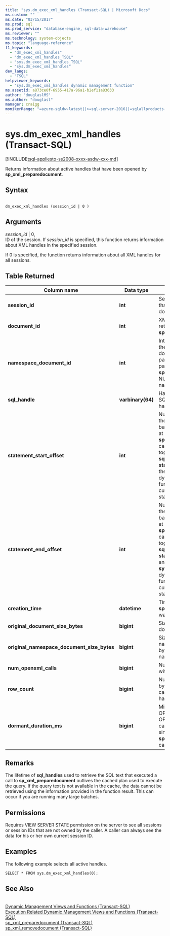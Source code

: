 ```yaml
---
title: "sys.dm_exec_xml_handles (Transact-SQL) | Microsoft Docs"
ms.custom: ""
ms.date: "03/15/2017"
ms.prod: sql
ms.prod_service: "database-engine, sql-data-warehouse"
ms.reviewer: ""
ms.technology: system-objects
ms.topic: "language-reference"
f1_keywords: 
  - "dm_exec_xml_handles"
  - "dm_exec_xml_handles_TSQL"
  - "sys.dm_exec_xml_handles_TSQL"
  - "sys.dm_exec_xml_handles"
dev_langs: 
  - "TSQL"
helpviewer_keywords: 
  - "sys.dm_exec_xml_handles dynamic management function"
ms.assetid: a873ce0f-6955-417a-96a1-b2ef11a83633
author: "douglaslMS"
ms.author: "douglasl"
manager: craigg
monikerRange: "=azure-sqldw-latest||>=sql-server-2016||=sqlallproducts-allversions||>=sql-server-linux-2017||=azuresqldb-mi-current"
---
```

# sys.dm_exec_xml_handles (Transact-SQL)
[!INCLUDE[tsql-appliesto-ss2008-xxxx-asdw-xxx-md](../../includes/tsql-appliesto-ss2008-xxxx-asdw-xxx-md.md)]

  Returns information about active handles that have been opened by **sp_xml_preparedocument**.  
  
## Syntax  
  
```  
  
dm_exec_xml_handles (session_id | 0 )  
```  
  
## Arguments  
 *session_id* | 0,  
 ID of the session. If *session_id* is specified, this function returns information about XML handles in the specified session.  
  
 If 0 is specified, the function returns information about all XML handles for all sessions.  
  
## Table Returned  
  
|Column name|Data type|Description|  
|-----------------|---------------|-----------------|  
|**session_id**|**int**|Session ID of the session that holds this XML document handle.|  
|**document_id**|**int**|XML document handle ID returned by **sp_xml_preparedocument**.|  
|**namespace_document_id**|**int**|Internal handle ID used for the associated namespace document that has been passed as the third parameter to **sp_xml_preparedocument**. NULL if there is no namespace document.|  
|**sql_handle**|**varbinary(64)**|Handle to the text of the SQL code where the handle has been defined.|  
|**statement_start_offset**|**int**|Number of characters into the currently executing batch or stored procedure at which the **sp_xml_preparedocument** call occurs. Can be used together with the **sql_handle**, the **statement_end_offset**, and the **sys.dm_exec_sql_text** dynamic management function to retrieve the currently executing statement for the request.|  
|**statement_end_offset**|**int**|Number of characters into the currently executing batch or stored procedure at which the **sp_xml_preparedocument** call occurs. Can be used together with the **sql_handle**, the **statement_start_offset**, and the **sys.dm_exec_sql_text** dynamic management function to retrieve the currently executing statement for the request.|  
|**creation_time**|**datetime**|Timestamp when **sp_xml_preparedocument** was called.|  
|**original_document_size_bytes**|**bigint**|Size of the unparsed XML document in bytes.|  
|**original_namespace_document_size_bytes**|**bigint**|Size of the unparsed XML namespace document, in bytes. NULL if there is no namespace document.|  
|**num_openxml_calls**|**bigint**|Number of OPENXML calls with this document handle.|  
|**row_count**|**bigint**|Number of rows returned by all previous OPENXML calls for this document handle.|  
|**dormant_duration_ms**|**bigint**|Milliseconds since the last OPENXML call. If OPENXML has not been called, returns milliseconds since the **sp_xml_preparedocumen**t call.|  
  
## Remarks  
 The lifetime of **sql_handles** used to retrieve the SQL text that executed a call to **sp_xml_preparedocument** outlives the cached plan used to execute the query. If the query text is not available in the cache, the data cannot be retrieved using the information provided in the function result. This can occur if you are running many large batches.  
  
## Permissions  
 Requires VIEW SERVER STATE permission on the server to see all sessions or session IDs that are not owned by the caller. A caller can always see the data for his or her own current session ID.      
  
## Examples  
 The following example selects all active handles.  
  
```  
SELECT * FROM sys.dm_exec_xml_handles(0);  
```  
  
## See Also  
 <br>[Dynamic Management Views and Functions (Transact-SQL)](~/relational-databases/system-dynamic-management-views/system-dynamic-management-views.md)
 <br>[Execution Related Dynamic Management Views and Functions (Transact-SQL)](../../relational-databases/system-dynamic-management-views/execution-related-dynamic-management-views-and-functions-transact-sql.md)
 <br>[sp_xml_preparedocument (Transact-SQL)](../system-stored-procedures/sp-xml-preparedocument-transact-sql.md)
 <br>[sp_xml_removedocument (Transact-SQL)](../system-stored-procedures/sp-xml-removedocument-transact-sql.md)


 
  
  
